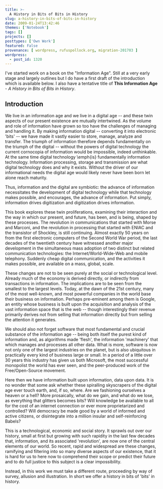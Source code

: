 ```yaml
---
title: >-
  A History in Bits of Bits in History
slug: a-history-in-bits-of-bits-in-history
date: 2009-01-24T13:42:46
themes: ['Notebook']
tags: []
projects: []
posttypes: ['Own Work']
featured: False
provenance: [ wordpress, rufuspollock.org, migration-201703 ]
wordpress:
  - post_id: 1320
---
```


I've started work on a book on the "Information Age". Still at a very early stage and largely outlines but I do have a first draft of the introduction which is available below. I also have a tentative title of **This Information Age** - *A History in Bits of Bits in History*.

## Introduction

We live in an information age and we live in a digital age -- and these twin aspects of our present existence are mutually intertwined. As the volume and role of information have grown so too have the challenges of managing and handling it. By making information digital -- converting it into electronic 'bits' -- we have made it vastly easier to store, manage, analyze and transfer. The triumph of information therefore depends fundamentally on the triumph of the digital --  without the powers of digital technology the current cornocopia of information would be impossible, indeed unthinkable. At the same time digital technology \emph{is} fundamentally information technology. Information processing, storage and transmission are what digital technology does and why it exists. Without the driver of our informational needs the digital age would likely never have been born let alone reach maturity.

Thus, information and the digital are symbiotic: the advance of information necessitates the development of digital technology while that technology makes possible, and encourages, the advance of information. Put simply, information drives digitization and digitization drives information.

This book explores these twin proliferations, examining their interaction and the way in which our present, and future, has been, and is being, shaped by these processes. The revolution in communications that started with Morse and Marconi, and the revolution in processing that started with ENIAC and the transistor of Shockley, is still continuing. Almost exactly 50 years on from the first electronic computers of the Second World War period, the last decades of the twentieth century have witnessed another major development in the simultaneous mass adoption of two distinct but related communication technologies: the Internet/World-Wide-Web and mobile telephony. Suddenly cheap digital communication, and the activities it makes possible, are available on a mass, global, scale.

These changes are not to be seen purely at the social or technological level. Already much of the economy is derived directly, or indirectly from transactions in information. The implications are to be seen from the smallest to the largest levels. Today, at the dawn of the 21st century, many of the most well-known, and most powerful companies in the world base their business on information. Perhaps pre-eminent among them is Google, an entity whose business is built upon the acquisition and analysis of the vast information space that is the web -- though interestingly their revenue primarily derives not from selling that information directly but from selling the attention it generates.

We should also not forget software that most fundamental and crucial substance of the information age -- being both itself the purest kind of information and, as algorithms made 'flesh', the information 'machinery' that which manages and processes all other data. What is more, software is now not only one of the largest industries on the planet, but is also ubiquitous in practically every kind of business large or small. In a period of a little over 30 years this industry has given us both Microsoft, the most successful monopolist the world has ever seen, and the peer-produced work of the Free/Open-Source movement.

Here then we have information built upon information, data upon data. It is no wonder that some ask whether these spiralling skyscrapers of the digital age ever touch earth, and, if so, where. Are we fashioning ourselves a heaven or a hell? More prosaically, what do we gain, and what do we lose, as everything that glitters becomes bits? Will knowledge be available to all for the cost of an internet connection or ever more proprietarized and controlled? Will democracy be made good by a world of informed and active citizens, or disintegrate into a million insular and self-reinforcing Babels?

This is a technological, economic and social story. It sprawls out over our history, small at first but growing with such rapidity in the last few decades that, information, and its associated 'revolution', are now one of the central elements of our world. So recent, rapid and widespread are these changes, ramifying and filtering into so many diverse aspects of our existence, that it is hard for us to here now to comprehend their scope or predict their future and to do full justice to this subject is a clear impossibility.

Instead, in this work we must take a different route, proceeding by way of survey, allusion and illustration. In short we offer a history in bits of 'bits' in history.


 



